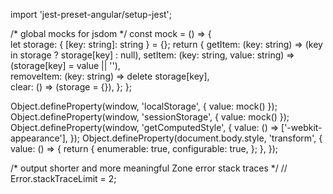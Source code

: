 
  
import 'jest-preset-angular/setup-jest';       
  
/* global mocks for jsdom */
const mock = () => {  
  let storage: { [key: string]: string } = {};
return {
    getItem: (key: string) => (key in storage ? storage[key] : null),      setItem: (key: string, value: string) => (storage[key] = value || ''),   
    removeItem: (key: string) => delete storage[key],    
    clear: () => (storage = {}),
  };
};   

Object.defineProperty(window, 'localStorage', { value: mock() });
Object.defineProperty(window, 'sessionStorage', { value: mock() });
Object.defineProperty(window, 'getComputedStyle', {
  value: () => ['-webkit-appearance'],
});
Object.defineProperty(document.body.style, 'transform', {
  value: () => {
    return {
      enumerable: true,
      configurable: true,
    };
  },
});

/* output shorter and more meaningful Zone error stack traces */
// Error.stackTraceLimit = 2;

    
